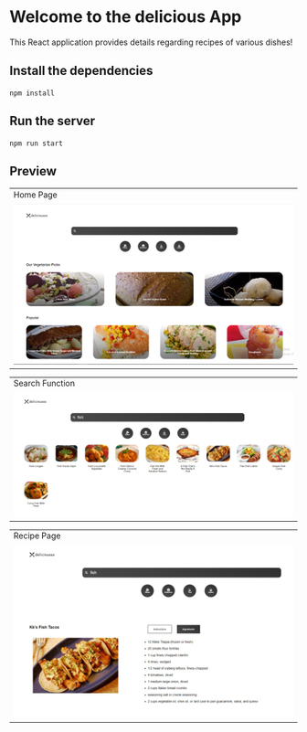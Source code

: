 # Welcome to the delicious App
This React application provides details regarding recipes of various dishes!

## Install the dependencies
```
npm install
```

## Run the server
```
npm run start
```


## Preview


<table>
  <tr>
     <td>Home Page</td>
  </tr>
  <tr>
    <td><img src="assets/Screenshot-1.png"></td>
  </tr>
</table>

<table>
  <tr>
     <td>Search Function</td>
  </tr>
  <tr>
    <td><img src="assets/Screenshot-2.png" ></td>
  </tr>
</table>

<table>
  <tr>
     <td>Recipe Page</td>
  </tr>
  <tr>
    <td><img src="assets/Screenshot-3.png"></td>
  </tr>
</table>





